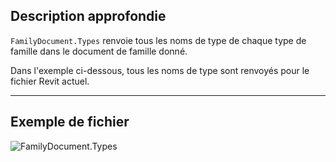 ## Description approfondie
`FamilyDocument.Types` renvoie tous les noms de type de chaque type de famille dans le document de famille donné.

Dans l'exemple ci-dessous, tous les noms de type sont renvoyés pour le fichier Revit actuel.
___
## Exemple de fichier

![FamilyDocument.Types](./Revit.Application.FamilyDocument.Types_img.jpg)
